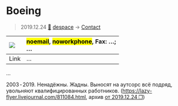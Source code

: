 # Boeing
> 2019.12.24 [🚀](../index/index.md) [despace](index.md) → [Contact](contact.md)

|[![](file/cooperation//_logo1_thumb.jpg)](file/cooperation//_logo1.png)|<mark>noemail</mark>, <mark>noworkphone</mark>, Fax: …;<br> *…*|
|:--|:--|
|Link|…|

…

<p style="page-break-after:always"> </p>

2003 ‑ 2019. Ненадёжны. Жадны. Выносят на аутсорс всё подряд, увольняют квалифицированных работников. (<https://lazy-flyer.livejournal.com/811084.html>, архив [от 2019.12.24 ❐](f/contact/b/boeing_doc001.pdf))

